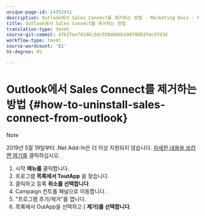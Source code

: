 ```yaml
---
unique-page-id: 14352451
description: Outlook에서 Sales Connect를 제거하는 방법 - Marketing Docs - 제품 설명서
title: Outlook에서 Sales Connect를 제거하는 방법
translation-type: tm+mt
source-git-commit: 47b2fee7d146c3dc558d4bbb10070683f4cdfd3d
workflow-type: tm+mt
source-wordcount: '81'
ht-degree: 0%

---
```



# Outlook에서 Sales Connect를 제거하는 방법 {#how-to-uninstall-sales-connect-from-outlook}

>[!NOTE]
>
>2019년 5월 19일부터 .Net Add-In은 더 이상 지원되지 않습니다. [자세한 내용을 보려면 여기를](http://nation.marketo.com/docs/DOC-7028-end-of-life-outlook-net-add-in-for-toutappmarketo-sales-connect) 클릭하십시오.

1. 시작 **메뉴를** 클릭합니다.
1. 프로그램 **목록에서 ToutApp** 을 찾습니다.
1. 클릭하고 등록 **취소를 선택합니다**.
1. Campaign 컨트롤 패널으로 이동합니다.
1. &quot;프로그램 추가/제거&quot;를 엽니다.
1. 목록에서 OutApp을 선택하고 [ **제거]를 선택합니다**.

